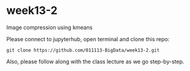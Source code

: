 # week13-2
Image compression using kmeans


Please connect to jupyterhub, open terminal and clone this repo:

```
git clone https://github.com/011113-BigData/week13-2.git
```

Also, please follow along with the class lecture as we go step-by-step.
